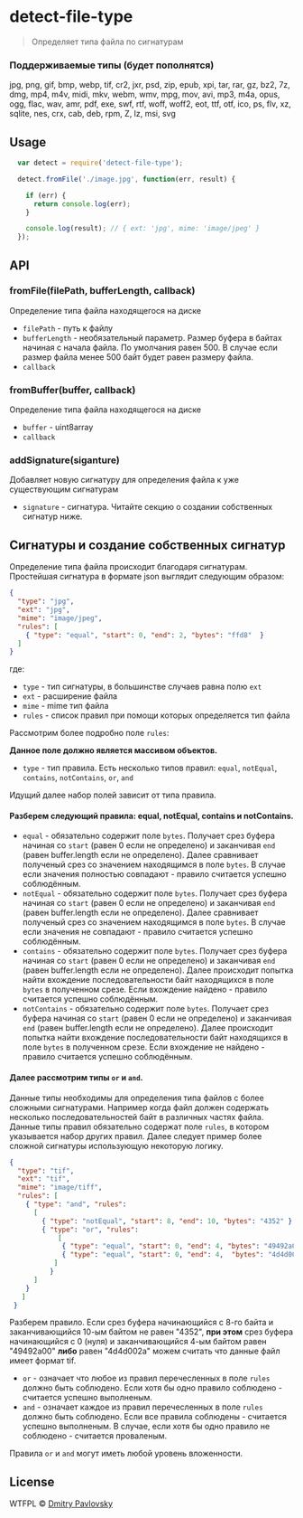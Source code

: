 # detect-file-type

> Определяет типа файла по сигнатурам

### Поддерживаемые типы (будет пополнятся)
  jpg, png, gif, bmp, webp, tif, cr2, jxr, psd, zip, epub, xpi, tar, rar, gz, bz2, 7z, dmg, mp4, m4v, midi, mkv, webm, wmv, mpg, mov, avi, mp3, m4a, opus, ogg, flac, wav, amr, pdf, exe, swf, rtf, woff, woff2, eot, ttf, otf, ico, ps, flv, xz, sqlite, nes, crx, cab, deb, rpm, Z, lz, msi, svg

## Usage

```js
  var detect = require('detect-file-type');

  detect.fromFile('./image.jpg', function(err, result) {

    if (err) {
      return console.log(err);
    }

    console.log(result); // { ext: 'jpg', mime: 'image/jpeg' }
  });
```

## API

### fromFile(filePath, bufferLength, callback)
Определение типа файла находящегося на диске
- `filePath` - путь к файлу
- `bufferLength` - необязательный параметр. Размер буфера в байтах начиная с начала файла. По умолчания равен 500. В случае если размер файла менее 500 байт будет равен размеру файла.
- `callback`

### fromBuffer(buffer, callback)
Определение типа файла находящегося на диске
- `buffer` - uint8array
- `callback`

### addSignature(siganture)
Добавляет новую сигнатуру для определения файла к уже существующим сигнатурам
- `signature` - сигнатура. Читайте секцию о создании собственных сигнатур ниже.

## Сигнатуры и создание собственных сигнатур
Определение типа файла происходит благодаря сигнатурам.
Простейшая сигнатура в формате json выглядит следующим образом:
```json
{
  "type": "jpg",
  "ext": "jpg",
  "mime": "image/jpeg",
  "rules": [
    { "type": "equal", "start": 0, "end": 2, "bytes": "ffd8"  }
  ]
}
```
где:
- `type` - тип сигнатуры, в большинстве случаев равна полю `ext`
- `ext` - расширение файла
- `mime` - mime тип файла
- `rules` - список правил при помощи которых определяется тип файла

Рассмотрим более подробно поле `rules`:

**Данное поле должно является массивом объектов.**

- `type` - тип правила. Есть несколько типов правил: `equal`, `notEqual`, `contains`, `notContains`, `or`, `and`

Идущий далее набор полей зависит от типа правила.
#### Разберем следующий правила: equal, notEqual, contains и notContains.

- `equal` - обязательно содержит поле `bytes`. Получает срез буфера начиная со `start` (равен 0 если не определено) и заканчивая `end` (равен buffer.length если не определено). Далее сравнивает полученый срез со значением находящимся в поле `bytes`. В случае если значения полностью совпадают - правило считается успешно соблюдённым.
- `notEqual` - обязательно содержит поле `bytes`. Получает срез буфера начиная со `start` (равен 0 если не определено) и заканчивая `end` (равен buffer.length если не определено). Далее сравнивает полученый срез со значением находящимся в поле `bytes`. В случае если значения не совпадают - правило считается успешно соблюдённым.
- `contains` - обязательно содержит поле `bytes`. Получает срез буфера начиная со `start` (равен 0 если не определено) и заканчивая `end` (равен buffer.length если не определено). Далее происходит попытка найти вхождение последовательности байт находящихся в поле `bytes` в полученном срезе. Если вхождение найдено - правило считается успешно соблюдённым.
- `notContains` - обязательно содержит поле `bytes`. Получает срез буфера начиная со `start` (равен 0 если не определено) и заканчивая `end` (равен buffer.length если не определено). Далее происходит попытка найти вхождение последовательности байт находящихся в поле `bytes` в полученном срезе. Если вхождение не найдено - правило считается успешно соблюдённым.

#### Далее рассмотрим типы `or` и `and`.

Данные типы необходимы для определения типа файлов с более сложными сигнатурами. Например когда файл должен содержать несколько последовательностей байт в различных частях файла. Данные типы правил обязательно содержат поле `rules`, в котором указывается набор других правил. Далее следует пример более сложной сигнатуры использующую некоторую логику.

```json
{
  "type": "tif",
  "ext": "tif",
  "mime": "image/tiff",
  "rules": [
    { "type": "and", "rules":
      [
        { "type": "notEqual", "start": 8, "end": 10, "bytes": "4352" },
        { "type": "or", "rules":
            [
             { "type": "equal", "start": 0, "end": 4, "bytes": "49492a00" },
             { "type": "equal", "start": 0, "end": 4,  "bytes": "4d4d002a" }
           ]
          }
      ]
    }
   ]
 }
```

Разберем правило. Если срез буфера начинающийся с 8-го байта и заканчивающийся 10-ым байтом не равен "4352", **при этом** срез буфера начинающийся с 0 (нуля) и заканчивающийся 4-ым байтом равен "49492a00" **либо** равен "4d4d002a" можем считать что данные файл имеет формат tif.

- `or` - означает что любое из правил перечесленных в поле `rules` должно быть соблюдено. Если хотя бы одно правило соблюдено - считается успешно выполненым.
- `and` - означает каждое из правил перечесленных в поле `rules` должно быть соблюдено. Если все правила соблюдены - считается успешно выполненым. В случае, если хотя бы одно правило не соблюдено - cчитается проваленым.

Правила `or` и `and` могут иметь любой уровень вложенности.


## License

WTFPL © [Dmitry Pavlovsky](http://paloskin.me)

